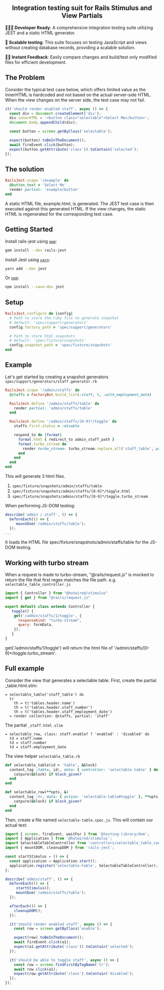 <h2 align="center">Integration testing suit for Rails Stimulus and View Partials</h2>

**👩🏻‍💻 Developer Ready**: A comprehensive integration testing suite utilizing JEST and a static HTML generator.

**📸 Scalable testing**: This suite focuses on testing JavaScript and views without creating database records, providing a scalable solution.

**🏃🏽 Instant Feedback**: Easily compare changes and build/test only modified files for efficient development.

## The Problem

Consider the typical test case below, which offers limited value as the innerHTML is hardcoded and not based on the actual server-side HTML. When the view changes on the server side, the test case may not fail.
```javascript
it('should render enabled staff', async () => {
  const div = document.createElement('div');
  div.innerHTML = '<button class="selectable">Select Me</button>';
  document.body.appendChild(div);

  const button = screen.getByClass('selectable');

  expect(button).toBeInTheDocument();
  await fireEvent.click(button);
  expect(button.getAttribute('class')).toContain('selected');
});
```

## The solution

```ruby
RailsJest.scope '/example' do
  @button_text = 'Select Me'
  render partial: 'example/button'
end
```

A static HTML file, example.html, is generated. The JEST test case is then executed against this generated HTML. If the view changes, the static HTML is regenerated for the corresponding test case.

## Getting Started

<!-- copied from Getting Started docs, links updated to point to Jest website -->

Install rails-jest using [`gem`](https://github.com/rubygems/rubygems):

```bash
gem install --dev rails-jest
```

Install Jest using [`yarn`](https://yarnpkg.com/en/package/jest):

```bash
yarn add --dev jest
```

Or [`npm`](https://www.npmjs.com/package/jest):

```bash
npm install --save-dev jest
```

## Setup
```ruby
RailsJest.configure do |config|
  # Path to store the ruby file to generate snapshot
  # default: 'spec/support/generators'
  config.factory_path = 'spec/support/generators'

  # Path to store html snapshots
  # default: 'spec/fixture/snapshots'
  config.snapshot_path = 'spec/fixture/snapshots'
end
```

## Example
Let's get started by creating a snapshot generators `spec/support/generators/staff.generator.rb`

```ruby
RailsJest.scope '/admin/staffs' do
  @staffs = FactoryBot.build_list(:staff, 5, :with_employment_date)

  RailsJest.define '/admin/staffs/table' do
    render partial: 'admin/staffs/table'
  end

  RailsJest.define '/admin/staffs/[0-9]*/toggle' do
    staffs.first.status = :disable

    respond_to do |format|
      format.html { redirect_to admin_staff_path }
      format.turbo_stream do
        render turbo_stream: turbo_stream.replace_all('staff_table', partial: 'admin/staff/table')
      end
    end
  end
end
```

This will generate 3 html files.
1. `spec/fixture/snapshots/admin/staffs/table`
2. `spec/fixture/snapshots/admin/staffs/[0-9]*/toggle.html`
3. `spec/fixture/snapshots/admin/staffs/[0-9]*/toggle.turbo_stream`

When performing JS-DOM testing:

```javascript
describe('admin / staff', () => {
  beforeEach(() => {
     mountDom('/admin/staffs/table');
  });
...
```

It loads the HTML file spec/fixture/snapshots/admin/staffs/table for the JS-DOM testing.


## Working with turbo stream

When a request is made to turbo-stream, "@rails/request.js" is mocked to return the file that first regex matches the file path. e.g. `selectable_table_controller.js`

```javascript
import { Controller } from "@hotwired/stimulus"
import { get } from "@rails/request.js"

export default class extends Controller {
   toggle() {
    get('/admin/staffs/1/toggle', {
      responseKind: "turbo-stream",
      query: formData,
    });
   }
}
```

get('/admin/staffs/1/toggle') will return the html file of '/admin/staffs/[0-9]*/toggle.turbo_stream'.

## Full example

Consider the view that generates a selectable table. First, create the partial _table.html.slim:

```slim
= selectable_table('staff_table') do
  tr
    th = t('tables.header.name')
    th = t('tables.header.staff_number')
    th = t('tables.header.staff_employment_date')
  = render collection: @staffs, partial: 'staff'
```

The partial `_staff.html.slim`
```slim
= selectable_row, class: staff.enable? ? 'enabled' : 'disabled' do
  td = staff.name
  td = staff.number
  td = staff.employment_date
```

The view helper `selectable_table.rb`
```ruby
def selectable_table(id = 'table', &block)
  content_tag :table, id:, data: { controller: 'selectable-table' } do
    catpure(&block) if block_given?
  end
end

def selectable_row(**opts, &)
  content_tag :tr, data: { action: 'selectable-table#toggle' }, **opts do
    catpure(&block) if block_given?
  end
end
```

Then, create a file named `selectable-table.spec.js`. This will contain our actual test:

```javascript
import { screen, fireEvent, waitFor } from '@testing-library/dom';
import { Application } from '@hotwired/stimulus';
import SelectableTableController from 'controllers/selectable_table_controller';
import { mountDOM, cleanupDOM } from 'rails-jest';

const startStimulus = () => {
  const application = Application.start();
  application.register('selectable-table', SelectableTableController);
};

describe('admin/staff', () => {
  beforeEach(() => {
     startStimulus();
     mountDom('/admin/staffs/table');
  });

  afterEach(() => {
    cleanupDOM();
  });

  it('should render enabled staff', async () => {
    const row = screen.getByClass('enable');

    expect(row).toBeInTheDocument();
    await fireEvent.click(a1);
    expect(a1.getAttribute('class')).toContain('selected');
  });

  it('should be able to toggle staff', async () => {
    const row = screen.findFirstByTagName('tr');
    await row.click(a1);
    expect(row.getAttribute('class').toContain('disabled');
  });
});
```
